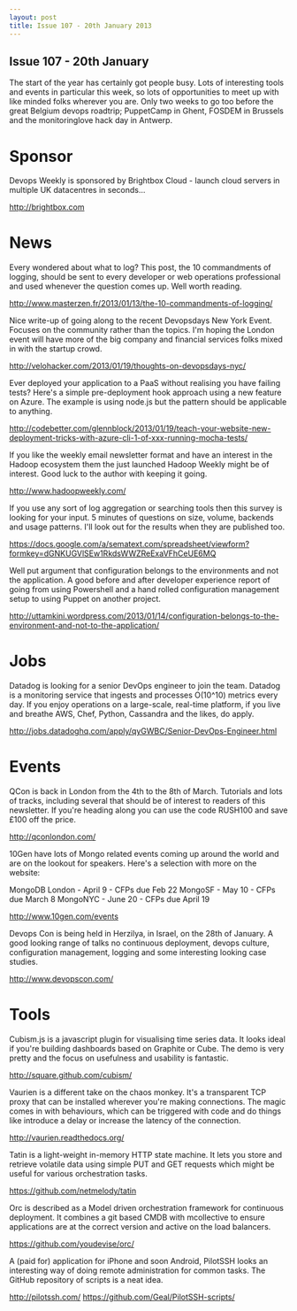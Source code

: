 ```yaml
---
layout: post
title: Issue 107 - 20th January 2013
---
```


## Issue 107 - 20th January

The start of the year has certainly got people busy. Lots of interesting tools and events in particular this week, so lots of opportunities to meet up with like minded folks wherever you are. Only two weeks to go too before the great Belgium devops roadtrip; PuppetCamp in Ghent, FOSDEM in Brussels and the monitoringlove hack day in Antwerp.


Sponsor
======

Devops Weekly is sponsored by Brightbox Cloud - launch cloud servers in multiple UK datacentres in seconds...

http://brightbox.com


News
====

Every wondered about what to log? This post, the 10 commandments of logging, should be sent to every developer or web operations professional and used whenever the question comes up. Well worth reading.

http://www.masterzen.fr/2013/01/13/the-10-commandments-of-logging/


Nice write-up of going along to the recent Devopsdays New York Event. Focuses on the community rather than the topics. I'm hoping the London event will have more of the big company and financial services folks mixed in with the startup crowd.

http://velohacker.com/2013/01/19/thoughts-on-devopsdays-nyc/


Ever deployed your application to a PaaS without realising you have failing tests? Here's a simple pre-deployment hook approach using a new feature on Azure. The example is using node.js but the pattern should be applicable to anything.

http://codebetter.com/glennblock/2013/01/19/teach-your-website-new-deployment-tricks-with-azure-cli-1-of-xxx-running-mocha-tests/


If you like the weekly email newsletter format and have an interest in the Hadoop ecosystem them the just launched Hadoop Weekly might be of interest. Good luck to the author with keeping it going.

http://www.hadoopweekly.com/


If you use any sort of log aggregation or searching tools then this survey is looking for your input. 5 minutes of questions on size, volume, backends and usage patterns. I'll look out for the results when they are published too.

https://docs.google.com/a/sematext.com/spreadsheet/viewform?formkey=dGNKUGVlSEw1RkdsWWZReExaVFhCeUE6MQ


Well put argument that configuration belongs to the environments and not the application. A good before and after developer experience report of going from using Powershell and a hand rolled configuration management setup to using Puppet on another project.

http://uttamkini.wordpress.com/2013/01/14/configuration-belongs-to-the-environment-and-not-to-the-application/


Jobs
====

Datadog is looking for a senior DevOps engineer to join the team. Datadog is a monitoring service that ingests and processes O(10^10) metrics every day. If you enjoy operations on a large-scale, real-time platform, if you live and breathe AWS, Chef, Python, Cassandra and the likes, do apply.

http://jobs.datadoghq.com/apply/qyGWBC/Senior-DevOps-Engineer.html


Events
=====

QCon is back in London from the 4th to the 8th of March. Tutorials and lots of tracks, including several that should be of interest to readers of this newsletter. If you're heading along you can use the code RUSH100 and save £100 off the price.

http://qconlondon.com/


10Gen have lots of Mongo related events coming up around the world and are on the lookout for speakers. Here's a selection with more on the website:

MongoDB London - April 9 - CFPs due Feb 22
MongoSF - May 10 - CFPs due March 8
MongoNYC - June 20 - CFPs due April 19

http://www.10gen.com/events


Devops Con is being held in Herzilya, in Israel, on the 28th of January. A good looking range of talks no continuous deployment, devops culture, configuration management, logging and some interesting looking case studies.

http://www.devopscon.com/


Tools
====

Cubism.js is a javascript plugin for visualising time series data. It looks ideal if you're building dashboards based on Graphite or Cube. The demo is very pretty and the focus on usefulness and usability is fantastic.

http://square.github.com/cubism/


Vaurien is a different take on the chaos monkey. It's a transparent TCP proxy that can be installed wherever you're making connections. The magic comes in with behaviours, which can be triggered with code and do things like introduce a delay or increase the latency of the connection.

http://vaurien.readthedocs.org/


Tatin is a light-weight in-memory HTTP state machine. It lets you store and retrieve volatile data using simple PUT and GET requests which might be useful for various orchestration tasks.

https://github.com/netmelody/tatin


Orc is described as a Model driven orchestration framework for continuous deployment. It combines a git based CMDB with mcollective to ensure applications are at the correct version and active on the load balancers.

https://github.com/youdevise/orc/


A (paid for) application for iPhone and soon Android, PilotSSH looks an interesting way of doing remote administration for common tasks. The GitHub repository of scripts is a neat idea.

http://pilotssh.com/
https://github.com/Geal/PilotSSH-scripts/

